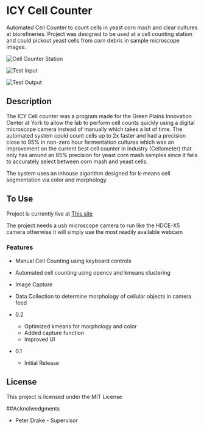 # ICY Cell Counter

Automated Cell Counter to count cells in yeast corn mash and clear cultures at biorefineries. Project was designed to be used at a cell counting station and could pickout yeast cells from corn debris in sample microscope images.

![Cell Counter Station](https://github.com/msimbao/icycellcounter/blob/master/images/cellcounterstation.jpg)

![Test Input](https://github.com/msimbao/icycellcounter/blob/master/images/final.pngg)

![Test Output](https://github.com/msimbao/icycellcounter/blob/master/images/final%20with%20live%20dead.png)

## Description

The ICY Cell counter was a program made for the Green Plains Innovation Center at York to allow the lab to perform cell counts quickly using a digital microscope camera instead of manually which takes a lot of time. The automated system could count cells up to 2x faster and had a precision close to 95% in non-zero hour fermentation cultures which was an improvement on the current best cell counter in industry (Cellometer) that only has around an 85% precision for yeast corn mash samples since it fails to accurately select between corn mash and yeast cells.

The system uses an inhouse algorithm designed for k-means cell segmentation via color and morphology. 

## To Use

Project is currently live at [This site](https://msimbao.github.io/icycellcounter/)

The project needs a usb microscope camera to run like the HDCE-X5 camera otherwise it will simply use the most readily available webcam

### Features

* Manual Cell Counting using keyboard controls
* Automated cell counting using opencv and kmeans clustering
* Image Capture
* Data Collection to determine morphology of cellular objects in camera feed

* 0.2
    * Optimized kmeans for morphology and color
    * Added capture function
    * Improved UI
* 0.1
    * Initial Release

## License

This project is licensed under the MIT License

##Acknolwedgments

* Peter Drake - Supervisor

